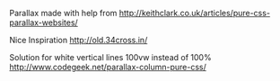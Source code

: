 Parallax made with help from
http://keithclark.co.uk/articles/pure-css-parallax-websites/

Nice Inspiration
http://old.34cross.in/

Solution for white vertical lines
100vw instead of 100%
http://www.codegeek.net/parallax-column-pure-css/
